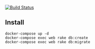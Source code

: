 [![Build Status](https://travis-ci.org/openbeelab/ohm.svg?branch=master)](https://travis-ci.org/openbeelab/ohm)

## Install

```
docker-compose up -d
docker-compose exec web rake db:create
docker-compose exec web rake db:migrate
```
